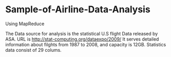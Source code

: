 # Sample-of-Airline-Data-Analysis
Using MapReduce

The Data source for analysis is the statistical U.S flight Data released by ASA.
URL is http://stat-computing.org/dataexpo/2009/
It serves detailed information about filghts from 1987 to 2008, and capacity is 12GB. Statistics data consist of 29 colums.
